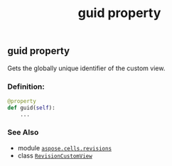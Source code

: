 ﻿---
title: guid property
second_title: Aspose.Cells for Python via .NET API References
description: 
type: docs
weight: 40
url: /aspose.cells.revisions/revisioncustomview/guid/
is_root: false
---

## guid property


Gets the globally unique identifier of the custom view.
### Definition:
```python
@property
def guid(self):
    ...
```

### See Also
* module [`aspose.cells.revisions`](../../)
* class [`RevisionCustomView`](/cells/python-net/aspose.cells.revisions/revisioncustomview)
